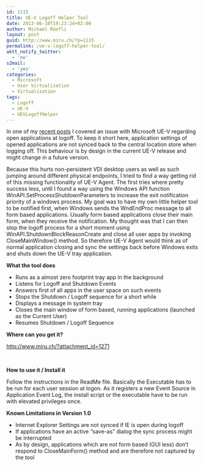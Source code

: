 ```yaml
---
id: 1115
title: UE-V Logoff Helper Tool
date: 2013-06-10T19:23:24+02:00
author: Michael Rüefli
layout: post
guid: http://www.miru.ch/?p=1115
permalink: /ue-v-logoff-helper-tool/
aktt_notify_twitter:
  - 'no'
s2mail:
  - 'yes'
categories:
  - Microsoft
  - User Virtualization
  - Virtualization
tags:
  - Logoff
  - UE-V
  - UEVLogoffHelper
---
```

In one of my [recent posts](http://www.miru.ch/2013/04/why-ue-v-is-not-ready-yet-for-volatile-vdi-envionments/) I covered an issue with Microsoft UE-V regarding open applications at logoff. To keep it short here, application settings of opened applications are not synced back to the central location store when logging off. This behaviour is by design in the current UE-V release and might change in a future version.

Because this hurts non-persistent VDI desktop users as well as such jumping around different physical endpoints, I tried to find a way getting rid of this missing functionality of UE-V Agent. The first tries where pretty success less, until I found a way using the Windows API function WinAPI.SetProcessShutdownParameters to increase the exit notification priority of a windows process. My goal was to have my own little helper tool to be notified first, when Windows sends the WndEndProc message to all form based applications. Usually form based applications close their main form, when they receive the notification. My thought was that I can then stop the logoff process for a short moment using WinAPI.ShutdownBlockReasonCreate and close all user apps by invoking CloseMainWindow() method. So therefore UE-V Agent would think as of normal application closing and sync the settings back before Windows exits and shuts down the UE-V tray application.

**What the tool does**

  * Runs as a almost zero footprint tray app in the background
  * Listens for Logoff and Shutdown Events
  * Answers first of all apps in the user space on such events
  * Stops the Shutdown / Logoff sequence for a short while
  * Displays a message in system tray
  * Closes the main window of form based, running applications (launched as the Current User)
  * Resumes Shutdown / Logoff Sequence

**Where can you get it?**

<a title="UE-V Logoff Helper Tool download" href="http://www.miru.ch/?attachment_id=1271" target="_blank">http://www.miru.ch/?attachment_id=1271</a>

&nbsp;

**How to use it / Install it**

Follow the instructions in the ReadMe file. Basically the Executable has to be run for each user session at logon. As it registers a new Event Source in Application Event Log, the install script or the executable have to be run with elevated privileges once.

**Known Limitations in Version 1.0**

  * Internet Explorer Settings are not synced if IE is open during logoff
  * If applications have an active &#8220;save-as&#8221; dialog the sync process might be interrupted
  * As by design, applications which are not form based (GUI less) don&#8217;t respond to CloseMainForm() method and are therefore not captured by the tool

&nbsp;
